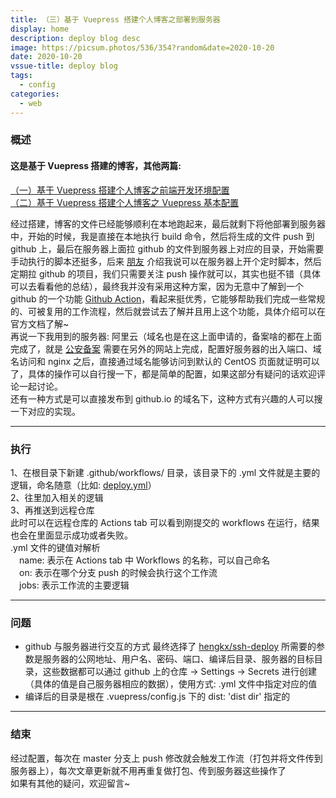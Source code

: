 ```yaml
---
title: （三）基于 Vuepress 搭建个人博客之部署到服务器
display: home
description: deploy blog desc
image: https://picsum.photos/536/354?random&date=2020-10-20
date: 2020-10-20
vssue-title: deploy blog
tags:
  - config
categories:
  - web
---
```


### 概述
#### 这是基于 Vuepress 搭建的博客，其他两篇:

[（一）基于 Vuepress 搭建个人博客之前端开发环境配置](https://www.zakli.cn/web/web-env.html)<br/>
[（二）基于 Vuepress 搭建个人博客之 Vuepress 基本配置](https://www.zakli.cn/web/vuepress-desc.html)

经过搭建，博客的文件已经能够顺利在本地跑起来，最后就剩下将他部署到服务器中，开始的时候，我是直接在本地执行 build 命令，然后将生成的文件 push 到 github 上，最后在服务器上面拉 github 的文件到服务器上对应的目录，开始需要手动执行的脚本还挺多，后来 [朋友](https://www.keeplovepet.cn/) 介绍我说可以在服务器上开个定时脚本，然后定期拉 github 的项目，我们只需要关注 push 操作就可以，其实也挺不错（具体可以去看看他的总结），最终我并没有采用这种方案，因为无意中了解到一个 github 的一个功能 [Github Action](https://docs.github.com/cn/free-pro-team@latest/actions)，看起来挺优秀，它能够帮助我们完成一些常规的、可被复用的工作流程，然后就尝试去了解并且用上这个功能，具体介绍可以在官方文档了解~<br/>
再说一下我用到的服务器: 阿里云（域名也是在这上面申请的，备案啥的都在上面完成了，就是 [公安备案](http://www.beian.gov.cn/portal/registerSystemInfo?recordcode=44030502005986) 需要在另外的网站上完成，配置好服务器的出入端口、域名访问和 nginx 之后，直接通过域名能够访问到默认的 CentOS 页面就证明可以了，具体的操作可以自行搜一下，都是简单的配置，如果这部分有疑问的话欢迎评论一起讨论。<br/>
还有一种方式是可以直接发布到 github.io 的域名下，这种方式有兴趣的人可以搜一下对应的实现。

---

### 执行
1、在根目录下新建 .github/workflows/ 目录，该目录下的 .yml 文件就是主要的逻辑，命名随意（比如: [deploy.yml](https://github.com/ZakAnun/area/blob/master/.github/workflows/deploy.yml)）<br/>
2、往里加入相关的逻辑<br/>
3、再推送到远程仓库<br/>
此时可以在远程仓库的 Actions tab 可以看到刚提交的 workflows 在运行，结果也会在里面显示成功或者失败。<br/>
.yml 文件的键值对解析<br/>
&emsp;name: 表示在 Actions tab 中 Workflows 的名称，可以自己命名<br/>
&emsp;on: 表示在哪个分支 push 的时候会执行这个工作流<br/>
&emsp;jobs: 表示工作流的主要逻辑<br/>

---

### 问题
- github 与服务器进行交互的方式
最终选择了 [hengkx/ssh-deploy](https://github.com/hengkx/ssh-deploy) 所需要的参数是服务器的公网地址、用户名、密码、端口、编译后目录、服务器的目标目录，这些数据都可以通过 github 上的仓库 -> Settings -> Secrets 进行创建（具体的值是自己服务器相应的数据），使用方式: .yml 文件中指定对应的值<br/>
- 编译后的目录是根在 .vuepress/config.js 下的 dist: 'dist dir' 指定的

---

### 结束
经过配置，每次在 master 分支上 push 修改就会触发工作流（打包并将文件传到服务器上），每次文章更新就不用再重复做打包、传到服务器这些操作了<br/>
如果有其他的疑问，欢迎留言~